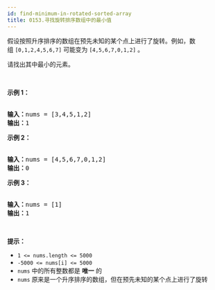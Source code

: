 ```yaml
---
id: find-minimum-in-rotated-sorted-array
title: 0153.寻找旋转排序数组中的最小值
---
```

假设按照升序排序的数组在预先未知的某个点上进行了旋转。例如，数组 <code>[0,1,2,4,5,6,7]</code> 可能变为 <code>[4,5,6,7,0,1,2]</code> 。

请找出其中最小的元素。

 

**示例 1：**


<pre><br/><strong>输入：</strong>nums = [3,4,5,1,2]<br/><strong>输出：</strong>1<br/></pre>

**示例 2：**


<pre><br/><strong>输入：</strong>nums = [4,5,6,7,0,1,2]<br/><strong>输出：</strong>0<br/></pre>

**示例 3：**


<pre><br/><strong>输入：</strong>nums = [1]<br/><strong>输出：</strong>1<br/></pre>

 

**提示：**


- <code>1 &lt;= nums.length &lt;= 5000</code>
- <code>-5000 &lt;= nums[i] &lt;= 5000</code>
- <code>nums</code> 中的所有整数都是 **唯一** 的
- <code>nums</code> 原来是一个升序排序的数组，但在预先未知的某个点上进行了旋转
